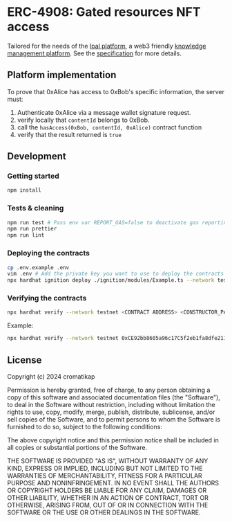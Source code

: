 # ERC-4908: Gated resources NFT access

Tailored for the needs of the [Ipal platform](https://app.ipal.network/), a web3 friendly [knowledge management platform](https://en.wikipedia.org/wiki/Knowledge_management_software).
See the [specification](./ERC4908.md) for more details.

## Platform implementation

To prove that 0xAlice has access to 0xBob's specific information, the server must:

1. Authenticate 0xAlice via a message wallet signature request.
2. verify locally that `contentId` belongs to 0xBob.
3. call the `hasAccess(0xBob, contentId, 0xAlice)` contract function
4. verify that the result returned is `true`

## Development

### Getting started

```sh
npm install
```

### Tests & cleaning

```sh
npm run test # Pass env var REPORT_GAS=false to deactivate gas reporting
npm run prettier
npm run lint
```

### Deploying the contracts

```sh
cp .env.example .env
vim .env # Add the private key you want to use to deploy the contracts
npx hardhat ignition deploy ./ignition/modules/Example.ts --network testnet --reset
```

### Verifying the contracts

```sh
npx hardhat verify --network testnet <CONTRACT ADDRESS> <CONSTRUCTOR_PARAMETERS>
```

Example:
```sh
npx hardhat verify --network testnet 0xCE92bb8605a96c17C5f2eb1fa8dfe211EAEE7101
```

## License

Copyright (c) 2024 cromatikap

Permission is hereby granted, free of charge, to any person obtaining a copy of this software and associated documentation files (the "Software"), to deal in the Software without restriction, including without limitation the rights to use, copy, modify, merge, publish, distribute, sublicense, and/or sell copies of the Software, and to permit persons to whom the Software is furnished to do so, subject to the following conditions:

The above copyright notice and this permission notice shall be included in all copies or substantial portions of the Software.

THE SOFTWARE IS PROVIDED "AS IS", WITHOUT WARRANTY OF ANY KIND, EXPRESS OR IMPLIED, INCLUDING BUT NOT LIMITED TO THE WARRANTIES OF MERCHANTABILITY, FITNESS FOR A PARTICULAR PURPOSE AND NONINFRINGEMENT. IN NO EVENT SHALL THE AUTHORS OR COPYRIGHT HOLDERS BE LIABLE FOR ANY CLAIM, DAMAGES OR OTHER LIABILITY, WHETHER IN AN ACTION OF CONTRACT, TORT OR OTHERWISE, ARISING FROM, OUT OF OR IN CONNECTION WITH THE SOFTWARE OR THE USE OR OTHER DEALINGS IN THE SOFTWARE.
